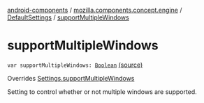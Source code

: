 [android-components](../../index.md) / [mozilla.components.concept.engine](../index.md) / [DefaultSettings](index.md) / [supportMultipleWindows](./support-multiple-windows.md)

# supportMultipleWindows

`var supportMultipleWindows: `[`Boolean`](https://kotlinlang.org/api/latest/jvm/stdlib/kotlin/-boolean/index.html) [(source)](https://github.com/mozilla-mobile/android-components/blob/master/components/concept/engine/src/main/java/mozilla/components/concept/engine/Settings.kt#L151)

Overrides [Settings.supportMultipleWindows](../-settings/support-multiple-windows.md)

Setting to control whether or not multiple windows are supported.

